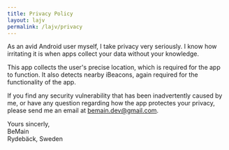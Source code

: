 ```yaml
---
title: Privacy Policy
layout: lajv
permalink: /lajv/privacy
---
```


As an avid Android user myself, I take privacy very seriously. I know how irritating it is when apps collect your data without your knowledge.

This app collects the user's precise location, which is required for the app to function. It also detects nearby iBeacons, again required for the functionality of the app.

If you find any security vulnerability that has been inadvertently caused by me, or have any question regarding how the app protectes your privacy, please send me an email at [bemain.dev@gmail.com](mailto:bemain.dev@gmail.com).

Yours sincerly, \
BeMain \
Rydebäck, Sweden